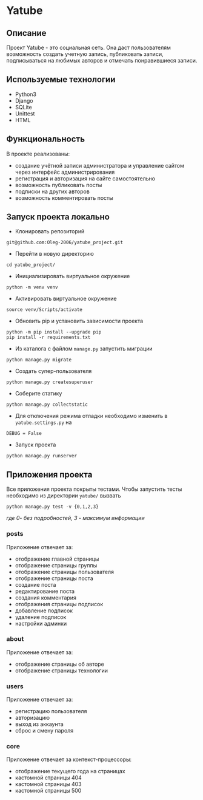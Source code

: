 #  Yatube

##  Описание
Проект Yatube - это социальная сеть. Она даст пользователям возможность создать учетную запись,
публиковать записи, подписываться на любимых авторов и отмечать понравившиеся записи.

##  Используемые технологии
- Python3
- Django
- SQLite
- Unittest
- HTML

##  Функциональность
В проекте реализованы:
- создание учётной записи администратора и управление сайтом через интерфейс администрирования
- регистрация и авторизация на сайте самостоятельно
- возможность публиковать посты
- подписки на других авторов
- возможность комментировать посты

##  Запуск проекта локально
- Клонировать репозиторий
```
git@github.com:Oleg-2006/yatube_project.git
```
- Перейти в новую директорию
```
cd yatube_project/
```
- Инициализировать виртуальное окружение
```
python -m venv venv
```
- Активировать виртуальное окружение
```
source venv/Scripts/activate
```
- Обновить pip и установить зависимости проекта
```
python -m pip install --upgrade pip
pip install -r requirements.txt
```
- Из каталога с файлом `manage.py` запустить миграции
```
python manage.py migrate
```
- Создать супер-пользователя
```
python manage.py createsuperuser
```
- Соберите статику
```
python manage.py collectstatic
```
- Для отключения режима отладки необходимо изменить в `yatube.settings.py` на
```
DEBUG = False
```
- Запуск проекта
```
python manage.py runserver
```

##  Приложения проекта
Все приложения проекта покрыты тестами.
Чтобы запустить тесты необходимо из директории `yatube/` вызвать
```
python manage.py test -v {0,1,2,3}
```
*где 0- без подробностей, 3 - максимум информации*
### posts
Приложение отвечает за:
- отображение главной страницы
- отображение страницы группы
- отображение страницы пользователя
- отображение страницы поста
- создание поста
- редактирование поста
- создания комментария
- отображения страницы подписок
- добавление подписок
- удаление подписок
- настройки админки
### about
Приложение отвечает за:
- отображение страницы об авторе
- отображение страницы технологии
### users
Приложение отвечает за:
- регистрацию пользователя
- авторизацию
- выход из аккаунта
- сброс и смену пароля
### core
Приложение отвечает за контекст-процессоры:
- отображение текущего года на страницах
- кастомной страницы 404 
- кастомной страницы 403
- кастомной страницы 500
